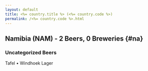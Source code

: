 ```yaml
---
layout: default
title: <%= country.title %> (<%= country.code %>)
permalink: /<%= country.code %>.html
---
```


## Namibia (NAM) - 2 Beers, 0 Breweries {#na}



### Uncategorized Beers

Tafel   • Windhoek Lager  



 
